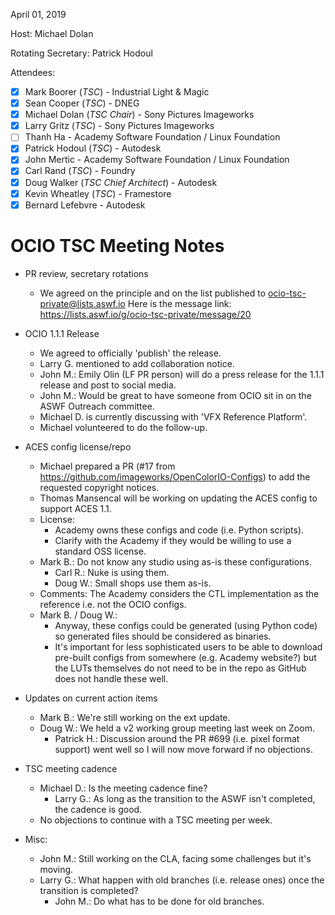 <!-- SPDX-License-Identifier: CC-BY-4.0 -->
<!-- Copyright Contributors to the OpenColorIO Project. -->

April 01, 2019

Host: Michael Dolan

Rotating Secretary: Patrick Hodoul

Attendees:
  * [x] Mark Boorer (_TSC_) - Industrial Light & Magic
  * [x] Sean Cooper (_TSC_) - DNEG
  * [X] Michael Dolan (_TSC Chair_) - Sony Pictures Imageworks
  * [X] Larry Gritz (_TSC_) - Sony Pictures Imageworks
  * [ ] Thanh Ha - Academy Software Foundation / Linux Foundation
  * [X] Patrick Hodoul (_TSC_) - Autodesk
  * [X] John Mertic - Academy Software Foundation / Linux Foundation
  * [X] Carl Rand (_TSC_) - Foundry
  * [X] Doug Walker (_TSC Chief Architect_) - Autodesk
  * [X] Kevin Wheatley (_TSC_) - Framestore
  * [X] Bernard Lefebvre - Autodesk

# **OCIO TSC Meeting Notes**

* PR review, secretary rotations
    - We agreed on the principle and on the list published to ocio-tsc-private@lists.aswf.io
      Here is the message link: https://lists.aswf.io/g/ocio-tsc-private/message/20

* OCIO 1.1.1 Release
    - We agreed to officially 'publish' the release.
    - Larry G. mentioned to add collaboration notice.
    - John M.: Emily Olin (LF PR person) will do a press release for the 1.1.1 release and post to social media.
    - John M.: Would be great to have someone from OCIO sit in on the ASWF Outreach committee.
    - Michael D. is currently discussing with 'VFX Reference Platform'.
    - Michael volunteered to do the follow-up.

* ACES config license/repo
    - Michael prepared a PR (#17 from https://github.com/imageworks/OpenColorIO-Configs) to add the requested copyright notices.
    - Thomas Mansencal will be working on updating the ACES config to support ACES 1.1.
    - License:
       - Academy owns these configs and code (i.e. Python scripts).
       - Clarify with the Academy if they would be willing to use a standard OSS license.
    - Mark B.: Do not know any studio using as-is these configurations.
       - Carl R.: Nuke is using them.
       - Doug W.: Small shops use them as-is.
    - Comments: The Academy considers the CTL implementation as the reference i.e. not the OCIO configs.
    - Mark B. / Doug W.: 
       - Anyway, these configs could be generated (using Python code) so generated files 
         should be considered as binaries.
       - It's important for less sophisticated users to be able to download pre-built configs 
         from somewhere (e.g. Academy website?) but the LUTs themselves do not need to be 
         in the repo as GitHub does not handle these well.

* Updates on current action items
    - Mark B.: We're still working on the ext update.
    - Doug W.: We held a v2 working group meeting last week on Zoom.
       - Patrick H.: Discussion around the PR #699 (i.e. pixel format support) went well
                     so I will now move forward if no objections.

* TSC meeting cadence
    - Michael D.: Is the meeting cadence fine?
       - Larry G.: As long as the transition to the ASWF isn't completed, the cadence is good.
    - No objections to continue with a TSC meeting per week.

* Misc:
    - John M.: Still working on the CLA, facing some challenges but it's moving.
    - Larry G.: What happen with old branches (i.e. release ones) once the transition is completed?
       - John M.: Do what has to be done for old branches.
